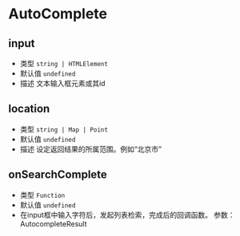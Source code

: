 # AutoComplete

## input
* 类型 `string | HTMLElement`
* 默认值 `undefined`
* 描述 文本输入框元素或其id
## location
* 类型 `string | Map | Point`
* 默认值 `undefined`
* 描述 设定返回结果的所属范围。例如“北京市”
## onSearchComplete
* 类型 `Function`
* 默认值 `undefined`
* 在input框中输入字符后，发起列表检索，完成后的回调函数。 参数：AutocompleteResult

